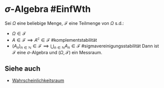# $\sigma$-Algebra #EinfWth
Sei $\Omega$ eine beliebige Menge, $\mathcal{F}$ eine Teilmenge von $\Omega$ s.d.:
- $\Omega \in \mathcal{F}$
- $A\in \mathcal{F}\implies A^c\in \mathcal{F}$ #komplementstabilität
- $(A_n)_{n\in\mathbb{N}}\in\mathcal{F}\implies\bigcup_{n\in\mathbb{N}}A_n\in\mathcal{F}$ #sigmavereinigungsstabilität
Dann ist $\mathcal{F}$ eine $\sigma$-Algebra und $(\Omega,\mathcal{F})$ ein Messraum.
## Siehe auch
- [Wahrscheinlichkeitsraum](Wahrscheinlichkeitsraum.md)